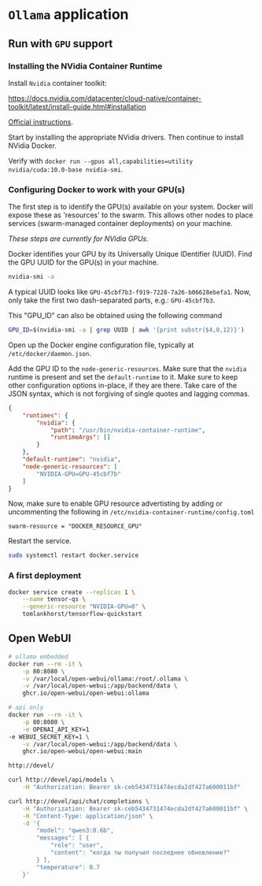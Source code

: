 # `Ollama` application

## Run with `GPU` support

### Installing the NVidia Container Runtime

Install `Nvidia` container toolkit:

<https://docs.nvidia.com/datacenter/cloud-native/container-toolkit/latest/install-guide.html#installation>

[Official instructions](https://github.com/NVIDIA/nvidia-docker).

Start by installing the appropriate NVidia drivers. Then continue to install NVidia Docker.

Verify with `docker run --gpus all,capabilities=utility nvidia/cuda:10.0-base nvidia-smi`.

### Configuring Docker to work with your GPU(s)

The first step is to identify the GPU(s) available on your system.
Docker will expose these as 'resources' to the swarm.
This allows other nodes to place services (swarm-managed container deployments) on your machine.

_These steps are currently for NVidia GPUs._

Docker identifies your GPU by its Universally Unique IDentifier (UUID).
Find the GPU UUID for the GPU(s) in your machine.

```sh
nvidia-smi -a
```

A typical UUID looks like `GPU-45cbf7b3-f919-7228-7a26-b06628ebefa1`.
Now, only take the first two dash-separated parts, e.g.: `GPU-45cbf7b3`.

This "GPU_ID" can also be obtained using the following command

```sh
GPU_ID=$(nvidia-smi -a | grep UUID | awk '{print substr($4,0,12)}')
```

Open up the Docker engine configuration file, typically at `/etc/docker/daemon.json`.

Add the GPU ID to the `node-generic-resources`.
Make sure that the `nvidia` runtime is present and set the `default-runtime` to it.
Make sure to keep other configuration options in-place, if they are there.
Take care of the JSON syntax, which is not forgiving of single quotes and lagging commas.

```json
{
    "runtimes": {
        "nvidia": {
            "path": "/usr/bin/nvidia-container-runtime",
            "runtimeArgs": []
        }
    },
    "default-runtime": "nvidia",
    "node-generic-resources": [
        "NVIDIA-GPU=GPU-45cbf7b"
    ]
}
```

Now, make sure to enable GPU resource advertisting by adding or uncommenting the following in `/etc/nvidia-container-runtime/config.toml`

```
swarm-resource = "DOCKER_RESOURCE_GPU"
```

Restart the service.

```sh
sudo systemctl restart docker.service
```

### A first deployment

```sh
docker service create --replicas 1 \
    --name tensor-qs \
    --generic-resource "NVIDIA-GPU=0" \
    tomlankhorst/tensorflow-quickstart
```

## Open WebUI

```sh
# ollama embedded
docker run --rm -it \
    -p 80:8080 \
    -v /var/local/open-webui/ollama:/root/.ollama \
    -v /var/local/open-webui:/app/backend/data \
    ghcr.io/open-webui/open-webui:ollama

# api only
docker run --rm -it \
    -p 80:8080 \
    -e OPENAI_API_KEY=1
-e WEBUI_SECRET_KEY=1 \
    -v /var/local/open-webui:/app/backend/data \
    ghcr.io/open-webui/open-webui:main

http://devel/

curl http://devel/api/models \
    -H "Authorization: Bearer sk-ceb5434731474ecda2df427a600011bf"

curl http://devel/api/chat/completions \
    -H "Authorization: Bearer sk-ceb5434731474ecda2df427a600011bf" \
    -H "Content-Type: application/json" \
    -d '{
        "model": "qwen3:0.6b",
        "messages": [ {
            "role": "user",
            "content": "когда ты получил последнее обновление?"
        } ],
        "temperature": 0.7
    }'
```
